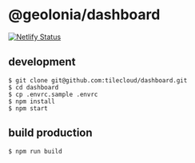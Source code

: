 # @geolonia/dashboard

[![Netlify Status](https://api.netlify.com/api/v1/badges/82532c8e-8d86-4215-a8f7-9fca30cfb132/deploy-status)](https://app.netlify.com/sites/tilecloud-dashboard/deploys)

## development

```shell
$ git clone git@github.com:tilecloud/dashboard.git
$ cd dashboard
$ cp .envrc.sample .envrc
$ npm install
$ npm start
```

## build production

```shell
$ npm run build
```
